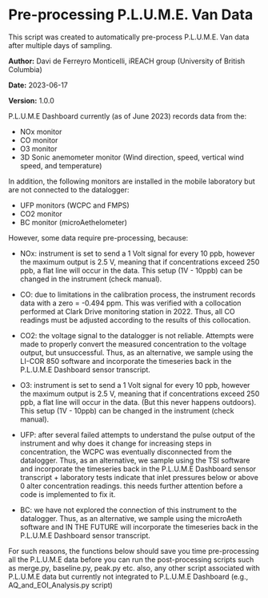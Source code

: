 # Pre-processing P.L.U.M.E. Van Data

This script was created to automatically pre-process P.L.U.M.E. Van data after multiple days of sampling.

**Author:** Davi de Ferreyro Monticelli, iREACH group (University of British Columbia)

**Date:** 2023-06-17

**Version:** 1.0.0

P.L.U.M.E Dashboard currently (as of June 2023) records data from the:

- NOx monitor
- CO monitor
- O3 monitor
- 3D Sonic anemometer monitor (Wind direction, speed, vertical wind speed, and temperature)

In addition, the following monitors are installed in the mobile laboratory but are
not connected to the datalogger:

- UFP monitors (WCPC and FMPS)
- CO2 monitor
- BC monitor (microAethelometer)

However, some data require pre-processing, because:

- NOx: instrument is set to send a 1 Volt signal for every 10 ppb, however
       the maximum output is 2.5 V, meaning that if concentrations exceed
       250 ppb, a flat line will occur in the data.
       This setup (1V - 10ppb) can be changed in the instrument (check manual).

- CO:  due to limitations in the calibration process, the instrument records
       data with a zero = -0.494 ppm. This was verified with a collocation
       performed at Clark Drive monitoring station in 2022. Thus, all CO readings
       must be adjusted according to the results of this collocation.

- CO2: the voltage signal to the datalogger is not reliable. Attempts were made to
       properly convert the measured concentration to the voltage output, but unsuccessful.
       Thus, as an alternative, we sample using the LI-COR 850 software and incorporate
       the timeseries back in the P.L.U.M.E Dashboard sensor transcript.

- O3:  instrument is set to send a 1 Volt signal for every 10 ppb, however
       the maximum output is 2.5 V, meaning that if concentrations exceed
       250 ppb, a flat line will occur in the data. (But this never happens outdoors).
       This setup (1V - 10ppb) can be changed in the instrument (check manual).

- UFP: after several failed attempts to understand the pulse output of the instrument and
       why does it change for increasing steps in concentration, the WCPC was eventually
       disconnected from the datalogger. Thus, as an alternative, we sample using the TSI software
       and incorporate the timeseries back in the P.L.U.M.E Dashboard sensor transcript
       + laboratory tests indicate that inlet pressures below or above 0 alter concentration readings.
       this needs further attention before a code is implemented to fix it.

- BC:  we have not explored the connection of this instrument to the datalogger.
       Thus, as an alternative, we sample using the microAeth software and IN THE FUTURE will incorporate
       the timeseries back in the P.L.U.M.E Dashboard sensor transcript.

For such reasons, the functions below should save you time pre-processing all the P.L.U.M.E data
before you can run the post-processing scripts such as merge.py, baseline.py, peak.py etc.
also, any other script associated with P.L.U.M.E data but currently not integrated to P.L.U.M.E Dashboard
(e.g., AQ_and_EOI_Analysis.py script)
